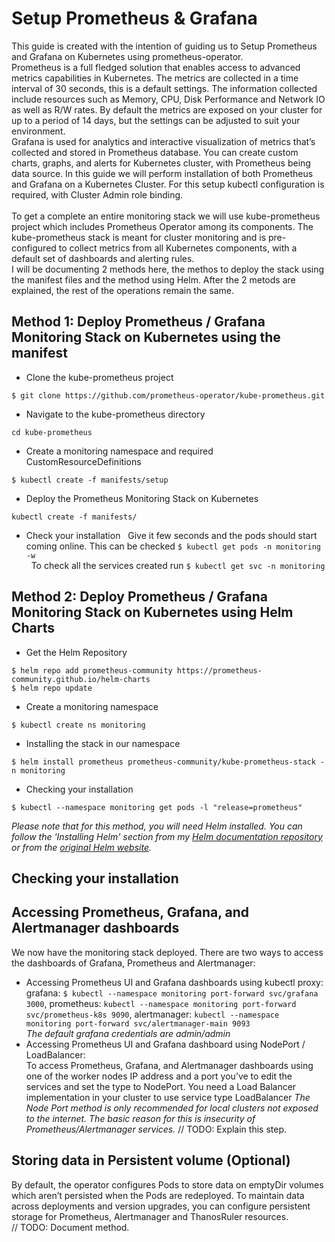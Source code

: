 # Setup Prometheus & Grafana

This guide is created with the intention of guiding us to Setup Prometheus and Grafana on Kubernetes using prometheus-operator.<br/>
Prometheus is a full fledged solution that enables access to advanced metrics capabilities in Kubernetes. The metrics are collected in a time interval of 30 seconds, this is a default settings. The information collected include resources such as Memory, CPU, Disk Performance and Network IO as well as R/W rates. By default the metrics are exposed on your cluster for up to a period of 14 days, but the settings can be adjusted to suit your environment.<br/>
Grafana is used for analytics and interactive visualization of metrics that’s collected and stored in Prometheus database. You can create custom charts, graphs, and alerts for Kubernetes cluster, with Prometheus being data source. In this guide we will perform installation of both Prometheus and Grafana on a Kubernetes Cluster. For this setup kubectl configuration is required, with Cluster Admin role binding.<br/>
<br/>
To get a complete an entire monitoring stack we will use kube-prometheus project which includes Prometheus Operator among its components. The kube-prometheus stack is meant for cluster monitoring and is pre-configured to collect metrics from all Kubernetes components, with a default set of dashboards and alerting rules.
<br/>
I will be documenting 2 methods here, the methos to deploy the stack using the manifest files and the method using Helm. After the 2 metods are explained, the rest of the operations remain the same.

## Method 1: Deploy Prometheus / Grafana Monitoring Stack on Kubernetes using the manifest

* Clone the kube-prometheus project
```
$ git clone https://github.com/prometheus-operator/kube-prometheus.git
```
* Navigate to the kube-prometheus directory
```
cd kube-prometheus
```
* Create a monitoring namespace and required CustomResourceDefinitions
```
$ kubectl create -f manifests/setup
```
* Deploy the Prometheus Monitoring Stack on Kubernetes
```
kubectl create -f manifests/
```
* Check your installation
&nbsp; Give it few seconds and the pods should start coming online. This can be checked ```$ kubectl get pods -n monitoring -w```<br/>
&nbsp; To check all the services created run ```$ kubectl get svc -n monitoring```

## Method 2: Deploy Prometheus / Grafana Monitoring Stack on Kubernetes using Helm Charts
* Get the Helm Repository
```
$ helm repo add prometheus-community https://prometheus-community.github.io/helm-charts
$ helm repo update
```
* Create a monitoring namespace
```
$ kubectl create ns monitoring
```
* Installing the stack in our namespace
```
$ helm install prometheus prometheus-community/kube-prometheus-stack -n monitoring
```
* Checking your installation
```
$ kubectl --namespace monitoring get pods -l "release=prometheus"
```
*Please note that for this method, you will need Helm installed. You can follow the 'Installing Helm' section from my [Helm documentation repository](https://github.com/hereishd/k8s_Tutorials/tree/main/Helm) or from the [original Helm website](https://helm.sh/docs/intro/install/).*

## Checking your installation


## Accessing Prometheus, Grafana, and Alertmanager dashboards
We now have the monitoring stack deployed. There are two ways to access the dashboards of Grafana, Prometheus and Alertmanager:
  * Accessing Prometheus UI and Grafana dashboards using kubectl proxy:<br/>
    grafana: ```$ kubectl --namespace monitoring port-forward svc/grafana 3000```, prometheus: ```kubectl --namespace monitoring port-forward svc/prometheus-k8s 9090```, alertmanager: ```kubectl --namespace monitoring port-forward svc/alertmanager-main 9093```
    <br/>*The default grafana credentials are admin/admin*
  * Accessing Prometheus UI and Grafana dashboard using NodePort / LoadBalancer:<br/>
    To access Prometheus, Grafana, and Alertmanager dashboards using one of the worker nodes IP address and a port you’ve to edit the services and set the type to NodePort.
    You need a Load Balancer implementation in your cluster to use service type LoadBalancer
    *The Node Port method is only recommended for local clusters not exposed to the internet. The basic reason for this is insecurity of Prometheus/Alertmanager services.*
    // TODO: Explain this step.
## Storing data in Persistent volume (Optional)
By default, the operator configures Pods to store data on emptyDir volumes which aren’t persisted when the Pods are redeployed. To maintain data across deployments and version upgrades, you can configure persistent storage for Prometheus, Alertmanager and ThanosRuler resources.<br/>
// TODO: Document method.